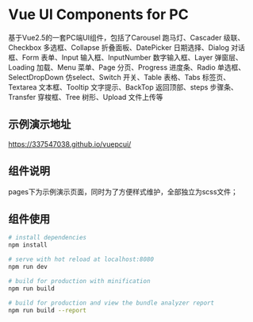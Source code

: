 # Vue UI Components for PC
基于Vue2.5的一套PC端UI组件，包括了Carousel 跑马灯、Cascader 级联、Checkbox 多选框、Collapse 折叠面板、DatePicker 日期选择、Dialog 对话框、Form 表单、Input 输入框、InputNumber 数字输入框、Layer 弹窗层、Loading 加载、Menu 菜单、Page 分页、Progress 进度条、Radio 单选框、SelectDropDown 仿select、Switch 开关、Table 表格、Tabs 标签页、Textarea 文本框、Tooltip 文字提示、BackTop 返回顶部、steps 步骤条、Transfer 穿梭框、Tree 树形、Upload 文件上传等

## 示例演示地址
https://337547038.github.io/vuepcui/

## 组件说明
pages下为示例演示页面，同时为了方便样式维护，全部独立为scss文件；

## 组件使用
``` bash
# install dependencies
npm install

# serve with hot reload at localhost:8080
npm run dev

# build for production with minification
npm run build

# build for production and view the bundle analyzer report
npm run build --report